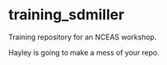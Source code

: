 # training_sdmiller

Training repository for an NCEAS workshop.

Hayley is going to make a mess of your repo.